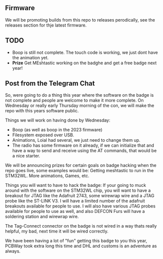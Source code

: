 
## Firmware

We will be promoting builds from this repo to releases perodically, see the releases section for thje latest firmware.

## TODO

- Boop is still not complete.   The touch code is working, we just dont have the animation yet.
- **Prize** Get MEshtastic working on the badghe and get a free badge next year!

## Post from the Telegram Chat
So, were going to do a thing this year where the software on the badge is not complete and people are welcome to make it more complete.    On Wednesday or really early Thursday morning of the con, we will make the repo with this years software public.

Things we will work on having done by Wednesday:
- Boop (as well as boop in the 2023 firmware)
- Filesystem exposed over USB.
- Animations, Loial had several, we just need to change them up.
- The radio has some firmware on it already, if we can initialize that and have a way to send and receive using the AT commands, that would be a nice starter.

We will be announcing prizes for certain goals on badge hacking when the repo goes live, some examples would be:  Getting meshtastic to run in the STM32WL.  More animations, Games, etc.

Things you will want to have to hack the badge:
If your going to muck around with the software on the STM32WL chip, you will want to have a breakout for JTAG like the Adafruit 2743, some wirewrap wire and a JTAG probe like the ST-LINK V3.    I will have a limited number of the adafruit breakouts available for people to use.    I will also have various JTAG probes available for people to use as well, and also DEFCON Furs will have a soldering station and wirewrap wire.

The Tag-Connect connector on the badge is not wired in a way thats really helpful, my bad, next time it will be wired correctly.

We have been having a lot of "fun" getting this badge to you this year, PCBWay took extra long this time and DHL and customs is an adventure as always.
